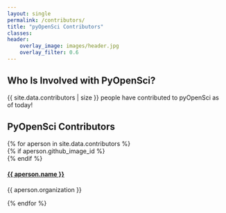 ```yaml
---
layout: single
permalink: /contributors/
title: "pyOpenSci Contributors"
classes:
header:
    overlay_image: images/header.jpg
    overlay_filter: 0.6
---
```


## Who Is Involved with PyOpenSci?

{{ site.data.contributors | size }} people have contributed to pyOpenSci as
of today!


## PyOpenSci Contributors

<div class="entries-grid">
{% for aperson in site.data.contributors %}
 <div class="grid__item">
   <article class="archive__item" itemscope="" itemtype="https://schema.org/CreativeWork">
       <!-- do we really want images? it looks nicer that is for sure
       i was thinking it would be nicer to have a grid that expands over time rather than a list but am option to options-->
       {% if aperson.github_image_id %}
         <div class="archive__item-teaser">
           <img src="https://avatars1.githubusercontent.com/u/{{ aperson.github_image_id }}?s=200&v=4" alt="">
         </div>
       {% endif %}
     <h4 class="archive__item-title" itemprop="headline">
         <a href="https://www.github.com/{{ aperson.github_username }}" rel="permalink"> {{ aperson.name }}
 </a>
     </h4>
     <p class="contrib_org" itemprop="organization"> {{ aperson.organization }} </p>
     <!--<p class="archive__item-excerpt" itemprop="description"> {{ aperson.bio }} </p>-->

   </article>
 </div>
{% endfor %}
</div>
